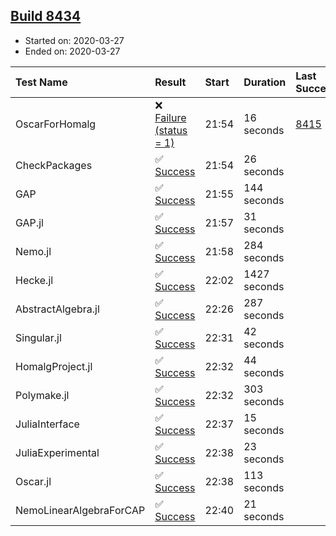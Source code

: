 ## [Build 8434](https://oscarci.mathematik.uni-kl.de/job/oscar/8434/)

* Started on: 2020-03-27
* Ended on: 2020-03-27

| Test Name    | Result | Start | Duration | Last Success | First Failure |
|:-------------|:-------|:------|:---------|:-------------|:--------------|
| OscarForHomalg | ❌ [Failure (status = 1)](https://oscarci.mathematik.uni-kl.de/job/oscar/8434/artifact/logs/build-8434/OscarForHomalg.log) | 21:54 | 16 seconds | [8415](https://oscarci.mathematik.uni-kl.de/job/oscar/8415/) | [8416](https://oscarci.mathematik.uni-kl.de/job/oscar/8416/) |
| CheckPackages | ✅ [Success](https://oscarci.mathematik.uni-kl.de/job/oscar/8434/artifact/logs/build-8434/CheckPackages.log) | 21:54 | 26 seconds |  |  |
| GAP | ✅ [Success](https://oscarci.mathematik.uni-kl.de/job/oscar/8434/artifact/logs/build-8434/GAP.log) | 21:55 | 144 seconds |  |  |
| GAP.jl | ✅ [Success](https://oscarci.mathematik.uni-kl.de/job/oscar/8434/artifact/logs/build-8434/GAP.jl.log) | 21:57 | 31 seconds |  |  |
| Nemo.jl | ✅ [Success](https://oscarci.mathematik.uni-kl.de/job/oscar/8434/artifact/logs/build-8434/Nemo.jl.log) | 21:58 | 284 seconds |  |  |
| Hecke.jl | ✅ [Success](https://oscarci.mathematik.uni-kl.de/job/oscar/8434/artifact/logs/build-8434/Hecke.jl.log) | 22:02 | 1427 seconds |  |  |
| AbstractAlgebra.jl | ✅ [Success](https://oscarci.mathematik.uni-kl.de/job/oscar/8434/artifact/logs/build-8434/AbstractAlgebra.jl.log) | 22:26 | 287 seconds |  |  |
| Singular.jl | ✅ [Success](https://oscarci.mathematik.uni-kl.de/job/oscar/8434/artifact/logs/build-8434/Singular.jl.log) | 22:31 | 42 seconds |  |  |
| HomalgProject.jl | ✅ [Success](https://oscarci.mathematik.uni-kl.de/job/oscar/8434/artifact/logs/build-8434/HomalgProject.jl.log) | 22:32 | 44 seconds |  |  |
| Polymake.jl | ✅ [Success](https://oscarci.mathematik.uni-kl.de/job/oscar/8434/artifact/logs/build-8434/Polymake.jl.log) | 22:32 | 303 seconds |  |  |
| JuliaInterface | ✅ [Success](https://oscarci.mathematik.uni-kl.de/job/oscar/8434/artifact/logs/build-8434/JuliaInterface.log) | 22:37 | 15 seconds |  |  |
| JuliaExperimental | ✅ [Success](https://oscarci.mathematik.uni-kl.de/job/oscar/8434/artifact/logs/build-8434/JuliaExperimental.log) | 22:38 | 23 seconds |  |  |
| Oscar.jl | ✅ [Success](https://oscarci.mathematik.uni-kl.de/job/oscar/8434/artifact/logs/build-8434/Oscar.jl.log) | 22:38 | 113 seconds |  |  |
| NemoLinearAlgebraForCAP | ✅ [Success](https://oscarci.mathematik.uni-kl.de/job/oscar/8434/artifact/logs/build-8434/NemoLinearAlgebraForCAP.log) | 22:40 | 21 seconds |  |  |
